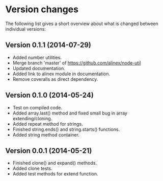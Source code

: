 Version changes
=================================================

The following list gives a short overview about what is changed between
individual versions:

Version 0.1.1 (2014-07-29)
-------------------------------------------------
- Added number utilities.
- Merge branch 'master' of https://github.com/alinex/node-util
- Updated documentation.
- Added link to alinex module in documentation.
- Remove coveralls as direct dependency.

Version 0.1.0 (2014-05-24)
-------------------------------------------------
- Test on compiled code.
- Added array.last() method and fixed small bug in array extending/cloning.
- Added repeat method for strings.
- Finished string.ends() and string.starts() functions.
- Added string method container.

Version 0.0.1 (2014-05-21)
-------------------------------------------------
- Finished clone() and expand() methods.
- Added clone tests.
- Added test methods for extend function.

